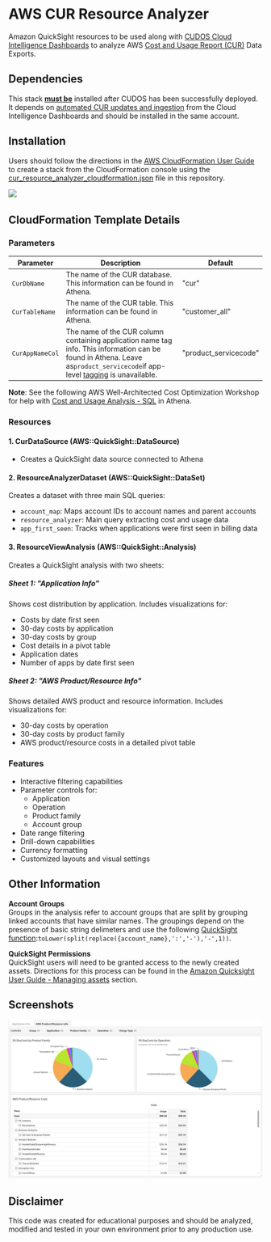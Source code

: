 # AWS CUR Resource Analyzer  
Amazon QuickSight resources to be used along with  [CUDOS Cloud Intelligence Dashboards](https://github.com/aws-samples/aws-cudos-framework-deployment) to analyze AWS [Cost and Usage Report (CUR)](https://docs.aws.amazon.com/cur/latest/userguide/what-is-cur.html) Data Exports.

## Dependencies  
This stack **<ins>must be</ins>** installed after CUDOS has been successfully deployed. It depends on [automated CUR updates and ingestion](https://catalog.workshops.aws/well-architected-cost-optimization/en-US/2-expenditure-and-usage-awareness/60-automated-cur-updates-and-ingestion) from the Cloud Intelligence Dashboards and should be installed in the same account.

## Installation
Users should follow the directions in the [AWS CloudFormation User Guide](https://docs.aws.amazon.com/AWSCloudFormation/latest/UserGuide/cfn-console-create-stack.html) to create a stack from the CloudFormation console using the [cur_resource_analyzer_cloudformation.json](cloudformation/cur_resource_analyzer_cloudformation.json) file in this repository.

[<img src="https://static.us-east-1.prod.workshops.aws/public/7049bac4-6e2b-4642-a834-f86cc8c523fd/static/LaunchStack.png" width="175">](https://us-east-1.console.aws.amazon.com/cloudformation/home?region=us-east-1#/stacks/quickcreate?templateURL=https%3A%2F%2Faws-cur-resourceanalyzer.s3.us-east-1.amazonaws.com%2Fcur_resource_analyzer_cloudformation.json&stackName=cur-resource-analyzer&param_CurAppNameCol=product_servicecode&param_CurDbName=cur&param_CurTableName=customer_all)

## CloudFormation Template Details

### Parameters

| Parameter | Description | Default |
|-----------|-------------|---------|
| `CurDbName` | The name of the CUR database. This information can be found in Athena. | "cur" |
| `CurTableName` | The name of the CUR table. This information can be found in Athena. | "customer_all" |
| `CurAppNameCol` | The name of the CUR column containing application name tag info. This information can be found in Athena. Leave as```product_servicecode```if app-level [tagging](https://docs.aws.amazon.com/tag-editor/latest/userguide/best-practices-and-strats.html) is unavailable. | "product_servicecode" |

**Note**: See the following AWS Well-Architected Cost Optimization Workshop for help with [Cost and Usage Analysis - SQL](https://catalog.workshops.aws/well-architected-cost-optimization/en-US/2-expenditure-and-usage-awareness/70-cost-and-usage-analysis-sql) in Athena.

### Resources

#### 1. CurDataSource (AWS::QuickSight::DataSource)
- Creates a QuickSight data source connected to Athena

#### 2. ResourceAnalyzerDataset (AWS::QuickSight::DataSet)
Creates a dataset with three main SQL queries:
- `account_map`: Maps account IDs to account names and parent accounts
- `resource_analyzer`: Main query extracting cost and usage data
- `app_first_seen`: Tracks when applications were first seen in billing data

#### 3. ResourceViewAnalysis (AWS::QuickSight::Analysis)
Creates a QuickSight analysis with two sheets:

##### Sheet 1: "Application Info"
Shows cost distribution by application. Includes visualizations for:
- Costs by date first seen
- 30-day costs by application
- 30-day costs by group
- Cost details in a pivot table
- Application dates
- Number of apps by date first seen

##### Sheet 2: "AWS Product/Resource Info"
Shows detailed AWS product and resource information. Includes visualizations for:
- 30-day costs by operation
- 30-day costs by product family
- AWS product/resource costs in a detailed pivot table

### Features

- Interactive filtering capabilities
- Parameter controls for:
  - Application
  - Operation
  - Product family
  - Account group
- Date range filtering
- Drill-down capabilities
- Currency formatting
- Customized layouts and visual settings

## Other Information
**Account Groups**  
Groups in the analysis refer to account groups that are split by grouping linked accounts that have similar names. The groupings depend on the presence of basic string delimeters and use the following [QuickSight function](https://docs.aws.amazon.com/quicksight/latest/user/toLower-function.html):```toLower(split(replace({account_name},':','-'),'-',1))```.

**QuickSight Permissions**  
QuickSight users will need to be granted access to the newly created assets. Directions for this process can be found in the [Amazon Quicksight User Guide - Managing assets](https://docs.aws.amazon.com/quicksight/latest/user/manage-qs-assets.html) section.

## Screenshots
![screenshot](images/resource_analyzer_1.jpg)

## Disclaimer
This code was created for educational purposes and should be analyzed, modified and tested in your own environment prior to any production use.
